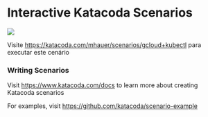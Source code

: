 # Interactive Katacoda Scenarios

[![](http://shields.katacoda.com/katacoda/mhauer/count.svg)](https://www.katacoda.com/mhauer "Get your profile on Katacoda.com")

Visite https://katacoda.com/mhauer/scenarios/gcloud+kubectl para executar este cenário

### Writing Scenarios
Visit https://www.katacoda.com/docs to learn more about creating Katacoda scenarios

For examples, visit https://github.com/katacoda/scenario-example
